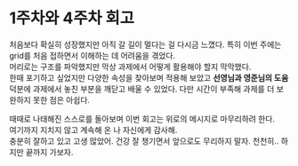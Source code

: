 <!-- 회고 -->

# 1주차와 4주차 회고

처음보다 확실히 성장했지만 아직 갈 길이 멀다는 걸 다시금 느꼈다.
특히 이번 주에는 grid를 처음 접하면서 이해하는 데 어려움을 겪었다.  
머리로는 구조를 파악했지만 막상 과제에서 어떻게 활용해야 할지 막막했다.  
한때 포기하고 싶었지만 다양한 속성을 찾아보며 적용해 보았고 **선영님과 영준님의 도움** 덕분에 과제에서 놓친 부분을 깨닫고 배울 수 있었다. 다만 시간이 부족해 과제를 더 보완하지 못한 점은 아쉽다.

때때로 나태해진 스스로를 돌아보며 이번 회고는 위로의 메시지로 마무리하려 한다.  
여기까지 지치지 않고 계속해 온 나 자신에게 감사해.  
충분히 잘하고 있고 고생 많았어.
건강 잘 챙기면서 앞으로도 무리하지 말자.
천천히.. 하지만 끝까지 가보자.
